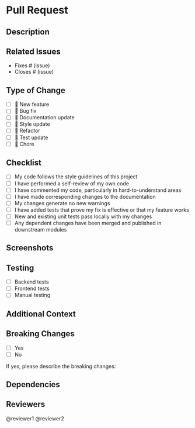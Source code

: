 # Pull Request

## Description
<!-- Provide a clear and concise description of the changes made in this PR -->

## Related Issues
<!-- Link to any related issues using the format: Fixes #123, Closes #456 -->
- Fixes # (issue)
- Closes # (issue)

## Type of Change
<!-- Mark the appropriate option with an "x" -->
- [ ] 🚀 New feature
- [ ] 🐛 Bug fix
- [ ] 📝 Documentation update
- [ ] 🎨 Style update
- [ ] 🔧 Refactor
- [ ] 🧪 Test update
- [ ] 🧹 Chore

## Checklist
<!-- Mark completed items with an "x" -->
- [ ] My code follows the style guidelines of this project
- [ ] I have performed a self-review of my own code
- [ ] I have commented my code, particularly in hard-to-understand areas
- [ ] I have made corresponding changes to the documentation
- [ ] My changes generate no new warnings
- [ ] I have added tests that prove my fix is effective or that my feature works
- [ ] New and existing unit tests pass locally with my changes
- [ ] Any dependent changes have been merged and published in downstream modules

## Screenshots
<!-- Add screenshots if applicable -->

## Testing
<!-- Describe the tests you ran to verify your changes -->
- [ ] Backend tests
- [ ] Frontend tests
- [ ] Manual testing

## Additional Context
<!-- Add any other context about the PR here -->

## Breaking Changes
<!-- List any breaking changes introduced by this PR -->
- [ ] Yes
- [ ] No

If yes, please describe the breaking changes:

## Dependencies
<!-- List any new dependencies added or removed -->

## Reviewers
<!-- Tag specific reviewers if needed -->
@reviewer1 @reviewer2 